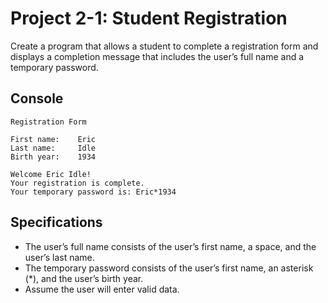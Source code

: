 # Project 2-1: Student Registration
Create a program that allows a student to complete a registration form and displays a completion message that includes the user’s full name and a temporary password.
## Console
```
Registration Form

First name:    Eric
Last name:     Idle
Birth year:    1934

Welcome Eric Idle!
Your registration is complete.
Your temporary password is: Eric*1934
```
## Specifications
- The user’s full name consists of the user’s first name, a space, and the user’s last name.
- The temporary password consists of the user’s first name, an asterisk (*), and the user’s birth year.
- Assume the user will enter valid data.